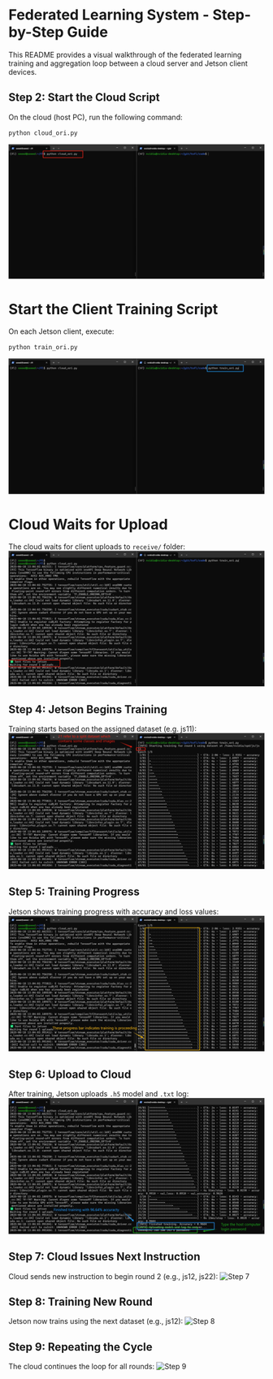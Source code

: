 # Federated Learning System - Step-by-Step Guide

This README provides a visual walkthrough of the federated learning training and aggregation loop between a cloud server and Jetson client devices.

## Step 2: Start the Cloud Script
On the cloud (host PC), run the following command:
```bash
python cloud_ori.py
```
![Step 1](figs/ins2.1.png)

# Start the Client Training Script
On each Jetson client, execute:
```bash
python train_ori.py
```
![Step 2](figs/ins3.2.png)

# Cloud Waits for Upload
The cloud waits for client uploads to `receive/` folder:
![Step 3](figs/ins3.3.png)

## Step 4: Jetson Begins Training
Training starts based on the assigned dataset (e.g. js11):
![Step 4](figs/ins3.4.png)

## Step 5: Training Progress
Jetson shows training progress with accuracy and loss values:
![Step 5](figs/ins3.5.png)

## Step 6: Upload to Cloud
After training, Jetson uploads `.h5` model and `.txt` log:
![Step 6](figs/ins3.6.png)

## Step 7: Cloud Issues Next Instruction
Cloud sends new instruction to begin round 2 (e.g., js12, js22):
![Step 7](ins3.7.png)

## Step 8: Training New Round
Jetson now trains using the next dataset (e.g., js12):
![Step 8](ins3.8.png)

## Step 9: Repeating the Cycle
The cloud continues the loop for all rounds:
![Step 9](ins3.9.png)

